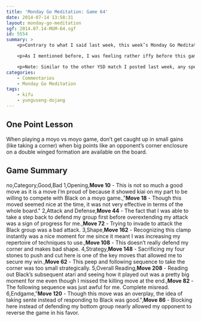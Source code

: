 ```yaml
---
title: 'Monday Go Meditation: Game 64'
date: 2014-07-14 13:58:31
layout: monday-go-meditation
sgf: 2014.07.14-MGM-64.sgf
id: 5554
summary: >
	<p>Contrary to what I said last week, this week’s Monday Go Meditation features my Yunguseng Dojang game from last week. The reason for this is two-fold: (1) I didn’t play any other games over the past two weeks and (2) I’m still trying to keep MGM as current as possible.</p>

	<p>As I mentioned before, I was feeling rather iffy before this game. My opponent was around 4–5k in strenghth, and with my ups and downs lately, I wasn’t so sure that I could even beat him. But before I could wallow too much in my own insecurities, the game started.</p>

	<p>Note: Similar to the other YSD match I posted last week, any specific things I learned from the review will be omitted in this game to respect other members’ paid membership.</p>
categories:
	- Commentaries
	- Monday Go Meditation
tags:
	- kifu
	- yunguseng-dojang
---
```


## One Point Lesson

When playing a moyo vs moyo game, don’t get caught up in small gains (like taking a corner) when big points like an opponent’s corner enclosure on a double winged formation are available on the board.

## Game Summary

no,Category,Good,Bad
1,Opening,**Move 10** - This is not so much a good move as it is a move I’m proud of because it showed kiai on my part to be willing to compete with Black on a moyo game.,"**Move 18** - Though this moved seemed nice at the time, it was not very effective in terms of the whole board."
2,Attack and Defense,**Move 44** - The fact that I was able to take a step back to defend my group first before overextending my attack was a sign of progress for me.,**Move 72** - Trying to invade to attack the Black group was a bad attack.
3,Shape,**Move 162** - Recognizing this clamp instantly was a nice moment for me since it meant I was increasing my repertoire of techniques to use.,**Move 108** - This doesn’t really defend my corner and makes bad shape.
4,Strategy,**Move 148** - Sacrificing my four stones to push and cut here is one of the key moves that allowed me to secure my win.,**Move 62** - This peep and following sequence to take the corner was too small strategically.
5,Overall Reading,**Move 208** - Reading out Black’s subsequent atari and seeing how it played out was a pretty big moment for me even though I missed the killing move at the end.,**Move 82** - The following sequence was just awful for me. Complete misread.
6,Endgame,"**Move 120** - Though this move was an overplay, the idea of taking sente instead of responding to Black was good.",**Move 86** - Blocking here instead of defending my bottom group nearly allowed my opponent to reverse the game in his favor.
